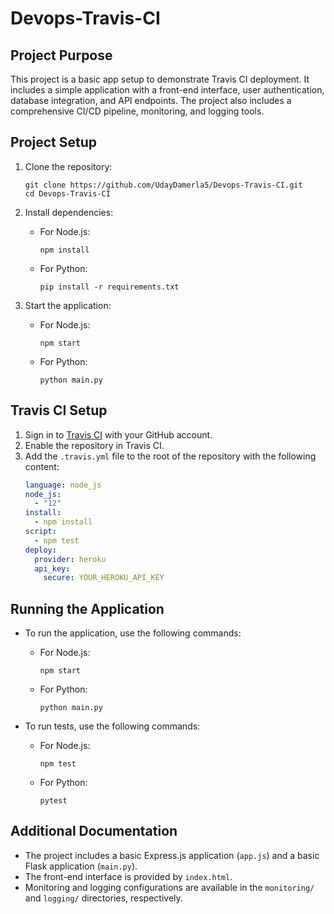 # Devops-Travis-CI

## Project Purpose

This project is a basic app setup to demonstrate Travis CI deployment. It includes a simple application with a front-end interface, user authentication, database integration, and API endpoints. The project also includes a comprehensive CI/CD pipeline, monitoring, and logging tools.

## Project Setup

1. Clone the repository:
   ```
   git clone https://github.com/UdayDamerla5/Devops-Travis-CI.git
   cd Devops-Travis-CI
   ```

2. Install dependencies:
   - For Node.js:
     ```
     npm install
     ```
   - For Python:
     ```
     pip install -r requirements.txt
     ```

3. Start the application:
   - For Node.js:
     ```
     npm start
     ```
   - For Python:
     ```
     python main.py
     ```

## Travis CI Setup

1. Sign in to [Travis CI](https://travis-ci.com/) with your GitHub account.
2. Enable the repository in Travis CI.
3. Add the `.travis.yml` file to the root of the repository with the following content:
   ```yaml
   language: node_js
   node_js:
     - "12"
   install:
     - npm install
   script:
     - npm test
   deploy:
     provider: heroku
     api_key:
       secure: YOUR_HEROKU_API_KEY
   ```

## Running the Application

- To run the application, use the following commands:
  - For Node.js:
    ```
    npm start
    ```
  - For Python:
    ```
    python main.py
    ```

- To run tests, use the following commands:
  - For Node.js:
    ```
    npm test
    ```
  - For Python:
    ```
    pytest
    ```

## Additional Documentation

- The project includes a basic Express.js application (`app.js`) and a basic Flask application (`main.py`).
- The front-end interface is provided by `index.html`.
- Monitoring and logging configurations are available in the `monitoring/` and `logging/` directories, respectively.
